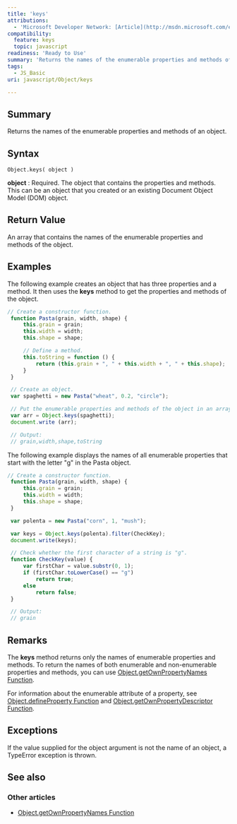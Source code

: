 ```yaml
---
title: 'keys'
attributions:
  - 'Microsoft Developer Network: [Article](http://msdn.microsoft.com/en-us/library/ie/ff688127(v=vs.94).aspx)'
compatibility:
  feature: keys
  topic: javascript
readiness: 'Ready to Use'
summary: 'Returns the names of the enumerable properties and methods of an object.'
tags:
  - JS_Basic
uri: javascript/Object/keys

---
```

## Summary

Returns the names of the enumerable properties and methods of an object.

## Syntax

    Object.keys( object )

**object**
:   Required. The object that contains the properties and methods. This can be an object that you created or an existing Document Object Model (DOM) object.

## Return Value

An array that contains the names of the enumerable properties and methods of the object.

## Examples

The following example creates an object that has three properties and a method. It then uses the **keys** method to get the properties and methods of the object.

``` js
// Create a constructor function.
 function Pasta(grain, width, shape) {
     this.grain = grain;
     this.width = width;
     this.shape = shape;

     // Define a method.
     this.toString = function () {
         return (this.grain + ", " + this.width + ", " + this.shape);
     }
 }

 // Create an object.
 var spaghetti = new Pasta("wheat", 0.2, "circle");

 // Put the enumerable properties and methods of the object in an array.
 var arr = Object.keys(spaghetti);
 document.write (arr);

 // Output:
 // grain,width,shape,toString
```

The following example displays the names of all enumerable properties that start with the letter "g" in the Pasta object.

``` js
// Create a constructor function.
 function Pasta(grain, width, shape) {
     this.grain = grain;
     this.width = width;
     this.shape = shape;
 }

 var polenta = new Pasta("corn", 1, "mush");

 var keys = Object.keys(polenta).filter(CheckKey);
 document.write(keys);

 // Check whether the first character of a string is "g".
 function CheckKey(value) {
     var firstChar = value.substr(0, 1);
     if (firstChar.toLowerCase() == "g")
         return true;
     else
         return false;
 }

 // Output:
 // grain
```

## Remarks

The **keys** method returns only the names of enumerable properties and methods. To return the names of both enumerable and non-enumerable properties and methods, you can use [Object.getOwnPropertyNames Function](/javascript/Object/getOwnPropertyNames).

For information about the enumerable attribute of a property, see [Object.defineProperty Function](/javascript/Object/defineProperty) and [Object.getOwnPropertyDescriptor Function](/javascript/Object/getOwnPropertyDescriptor).

## Exceptions

If the value supplied for the object argument is not the name of an object, a TypeError exception is thrown.

## See also

### Other articles

-   [Object.getOwnPropertyNames Function](/javascript/Object/getOwnPropertyNames)

